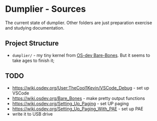 # Dumplier - Sources

The current state of dumplier. Other folders are just preparation exercise and
studying documentation.

## Project Structure

- `dumplier/` - my tiny kernel from [OS-dev Bare-Bones](../bare-bones/README.md).
But it seems to take ages to finish it;

## TODO

- <https://wiki.osdev.org/User:TheCool1Kevin/VSCode_Debug> - set up VSCode
- <https://wiki.osdev.org/Bare_Bones> - make pretty output functions
- <https://wiki.osdev.org/Setting_Up_Paging> - set UP paging
- <https://wiki.osdev.org/Setting_Up_Paging_With_PAE> - set up PAE
- write it to USB drive

